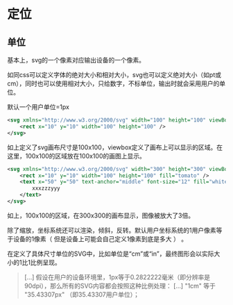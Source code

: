 # 定位

## 单位

基本上，svg的一个像素对应输出设备的一个像素。

如同css可以定义字体的绝对大小和相对大小，svg也可以定义绝对大小（如pt或cm），同时也可以使用相对大小，只给数字，不标单位，输出时就会采用用户的单位。

默认一个用户单位=1px

```xml
<svg xmlns="http://www.w3.org/2000/svg" width="100" height="100" viewBox="0 0 100 100">
    <rect x="10" y="10" width="100" height="100" />
</svg>

```

如上定义了svg画布尺寸是100x100，viewbox定义了画布上可以显示的区域。在这里，100x100的区域放在100x100的画图上显示。

```xml
<svg xmlns="http://www.w3.org/2000/svg" width="300" height="300" viewBox="0 0 100 100">
    <rect x="10" y="10" width="100" height="100" fill="tomato" />
    <text x="50" y="50" text-anchor="middle" font-size="12" fill="white">
        xxxzzzyyy
    </text>
</svg>

```

如上，100x100的区域，在300x300的画布显示，图像被放大了3倍。



除了缩放，坐标系统还可以渲染，倾斜，反转。默认用户坐标系统的1用户像素等于设备的1像素（ 但是设备上可能会自己定义1像素到底是多大 ） 。

在定义了具体尺寸单位的SVG中，比如单位是“cm”或“in”，最终图形会以实际大小的1比1比例呈现。 

>  […] 假设在用户的设备环境里，1px等于0.2822222毫米（即分辨率是90dpi），那么所有的SVG内容都会按照这种比例处理： […] "1cm" 等于 "35.43307px" （即35.43307用户单位）； 

